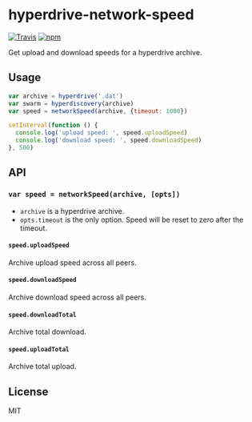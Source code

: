 # hyperdrive-network-speed

[![Travis](https://img.shields.io/travis/joehand/hyperdrive-network-speed.svg?style=flat-square)](https://travis-ci.org/joehand/hyperdrive-network-speed) [![npm](https://img.shields.io/npm/v/hyperdrive-network-speed.svg?style=flat-square)](https://npmjs.org/package/hyperdrive-network-speed)

Get upload and download speeds for a hyperdrive archive.

## Usage

```js
var archive = hyperdrive('.dat')
var swarm = hyperdiscovery(archive)
var speed = networkSpeed(archive, {timeout: 1000})

setInterval(function () {
  console.log('upload speed: ', speed.uploadSpeed)
  console.log('download speed: ', speed.downloadSpeed)
}, 500)
```

## API

### `var speed = networkSpeed(archive, [opts])`

* `archive` is a hyperdrive archive.
* `opts.timeout` is the only option. Speed will be reset to zero after the timeout.

#### `speed.uploadSpeed`

Archive upload speed across all peers.

#### `speed.downloadSpeed`

Archive download speed across all peers.

#### `speed.downloadTotal`

Archive total download.

#### `speed.uploadTotal`

Archive total upload.

## License

MIT
